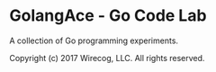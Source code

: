 # GolangAce - Go Code Lab

A collection of Go programming experiments.

Copyright (c) 2017 Wirecog, LLC. All rights reserved.
